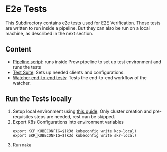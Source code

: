 # E2e Tests

This Subdirectory contains e2e tests used for E2E Verification.
Those tests are written to run inside a pipeline. But they can also be run on a local machine, as described in the next section.

## Content

- [Pipeline script](./scripts/klm-e2e.sh): runs inside Prow pipeline to set up test environment and runs the tests
- [Test  Suite](./e2e_suite_test.go): Sets up needed clients and configurations.
- [Watcher end-to-end tests](./e2e_watcher_test.go): Tests the end-to-end workflow of the watcher.

## Run the Tests locally

1. Setup local environment using [this guide](../../docs/developer/local-test-setup.md). Only cluster creation and pre-requisites steps are needed, rest can be skipped. 
2. Export K8s Configurations into environment variables
    ```shell
    export KCP_KUBECONFIG=$(k3d kubeconfig write kcp-local)
    export SKR_KUBECONFIG=$(k3d kubeconfig write skr-local)
    ```
3. Run `make`
